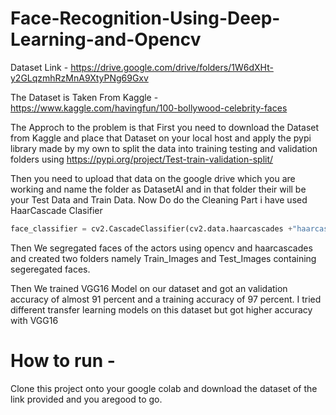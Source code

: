 # Face-Recognition-Using-Deep-Learning-and-Opencv
Dataset Link - https://drive.google.com/drive/folders/1W6dXHt-y2GLqzmhRzMnA9XtyPNg69Gxv

The Dataset is Taken From Kaggle - https://www.kaggle.com/havingfun/100-bollywood-celebrity-faces

The Approch to the problem is that First you need to download the Dataset from Kaggle and place that Dataset on your local host and apply the pypi library made by my own to split the data into training testing and validation folders using https://pypi.org/project/Test-train-validation-split/

Then you need to upload that data on the google drive which you are working and name the folder as DatasetAI and in that folder their will be your Test Data and Train Data. 
Now Do do the Cleaning Part i have used HaarCascade Clasifier 

```python
face_classifier = cv2.CascadeClassifier(cv2.data.haarcascades +"haarcascade_frontalface_default.xml")
```

Then We segregated faces of the actors using opencv and haarcascades and created two folders namely Train_Images and Test_Images containing segeregated faces.

Then We trained  VGG16 Model on our  dataset  and got an validation accuracy of almost 91 percent and a training accuracy of 97 percent.
I tried different transfer learning models on this dataset but got higher accuracy with VGG16 

# How to run -
Clone this project onto your google colab and download the dataset of the link provided and you aregood to go.

